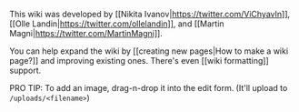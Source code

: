 This wiki was developed by [[Nikita Ivanov|https://twitter.com/ViChyavIn]], [[Olle Landin|https://twitter.com/ollelandin]], and [[Martin Magni|https://twitter.com/MartinMagni]].

You can help expand the wiki by [[creating new pages|How to make a wiki page?]] and improving existing ones. There's even [[wiki formatting]] support.

PRO TIP: To add an image, drag-n-drop it into the edit form. (It'll upload to `/uploads/<filename>`)